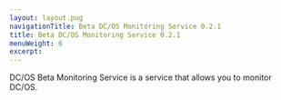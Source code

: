 ```yaml
---
layout: layout.pug
navigationTitle: Beta DC/OS Monitoring Service 0.2.1
title: Beta DC/OS Monitoring Service 0.2.1
menuWeight: 6
excerpt:
---
```


DC/OS Beta Monitoring Service is a service that allows you to monitor DC/OS.
